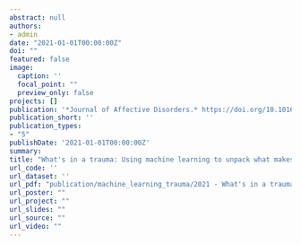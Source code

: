 ```yaml
---
abstract: null
authors:
- admin
date: "2021-01-01T00:00:00Z"
doi: ""
featured: false
image:
  caption: ''
  focal_point: ""
  preview_only: false
projects: []
publication: '*Journal of Affective Disorders.* https://doi.org/10.1016/j.jad.2021.07.066'
publication_short: ''
publication_types:
- "5"
publishDate: '2021-01-01T00:00:00Z'
summary: 
title: "What's in a trauma: Using machine learning to unpack what makes an event traumatic"
url_code: ''
url_dataset: ''
url_pdf: "publication/machine_learning_trauma/2021 - What's in a trauma - Using machine learning to unpack what makes an event traumatic - Jones.pdf"
url_poster: ""
url_project: ""
url_slides: ""
url_source: ""
url_video: ""
---
```



